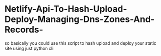 # Netlify-Api-To-Hash-Upload-Deploy-Managing-Dns-Zones-And-Records-
so basically you could use this script to hash upload and deploy your static site using just python cli
